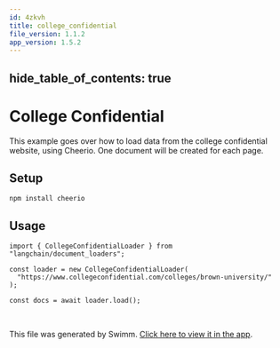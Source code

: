 ```yaml
---
id: 4zkvh
title: college_confidential
file_version: 1.1.2
app_version: 1.5.2
---
```


## hide\_table\_of\_contents: true

# College Confidential

This example goes over how to load data from the college confidential website, using Cheerio. One document will be created for each page.

## Setup

```
npm install cheerio
```

## Usage

```
import { CollegeConfidentialLoader } from "langchain/document_loaders";

const loader = new CollegeConfidentialLoader(
  "https://www.collegeconfidential.com/colleges/brown-university/"
);

const docs = await loader.load();
```

<br/>

This file was generated by Swimm. [Click here to view it in the app](/repos/Z2l0aHViJTNBJTNBbGFuZ2NoYWluanMlM0ElM0FtbWl6dXRhbmk=/docs/4zkvh).
